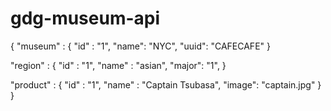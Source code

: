 gdg-museum-api
==============


{
"museum" : {
  "id"  : "1",
  "name": "NYC",
  "uuid": "CAFECAFE"
}

"region" : {
  "id"   : "1",
  "name" : "asian",
  "major": "1",
}

"product" : {
  "id"   : "1",
  "name" : "Captain Tsubasa",
  "image": "captain.jpg"
}
}
